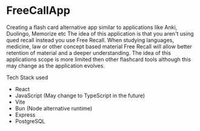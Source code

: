 # FreeCallApp


Creating a flash card alternative app similar to applications like Anki, Duolingo, Memorize etc
The idea of this application is that you aren't using qued recall instead you use Free Recall.
When studying languages, medicine, law or other concept based material Free Recall will allow better retention of material and a deeper understanding. The idea of this applications scope is more limited then other flashcard tools although this may change as the application evolves.

Tech Stack used

- React
- JavaScript (May change to TypeScript in the future)
- Vite
- Bun (Node alternative runtime)
- Express
- PostgreSQL
